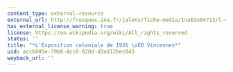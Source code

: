 ```yaml
---
content_type: external-resource
external_url: http://fresques.ina.fr/jalons/fiche-media/InaEdu04713/l-exposition-coloniale-de-1931-a-vincennes.html
has_external_license_warning: true
license: https://en.wikipedia.org/wiki/All_rights_reserved
status: ''
title: "*L'Exposition coloniale de 1931 \xE0 Vincennes*"
uid: accb605e-79b0-4cc0-828d-d3ad12bec043
wayback_url: ''
---
```

